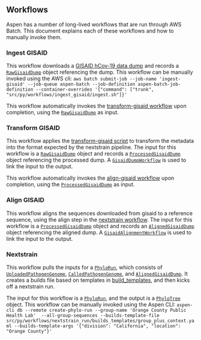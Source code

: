 ## Workflows

Aspen has a number of long-lived workflows that are run through AWS Batch.  This document explains each of these workflows and how to manually invoke them.

### Ingest GISAID

This workflow downloads a [GISAID hCov-19 data dump](https://www.gisaid.org/) and records a [`RawGisaidDump`](https://github.com/chanzuckerberg/aspen/search?q=%22class+RawGisaidDump%22) object referencing the dump.  This workflow can be manually invoked using the AWS cli: `aws batch submit-job --job-name 'ingest-gisaid' --job-queue aspen-batch --job-definition aspen-batch-job-definition --container-overrides '{"command": ["trunk", "src/py/workflows/ingest_gisaid/ingest.sh"]}'`

This workflow automatically invokes the [transform-gisaid workflow](#transform-gisaid) upon completion, using the [`RawGisaidDump`](https://github.com/chanzuckerberg/aspen/search?q=%22class+RawGisaidDump%22) as input.

### Transform GISAID

This workflow applies the [transform-gisaid script](https://github.com/nextstrain/ncov-ingest/blob/master/bin/transform-gisaid) to transform the metadata into the format expected by the nextstrain pipeline.  The input for this workflow is a [`RawGisaidDump`](https://github.com/chanzuckerberg/aspen/search?q=%22class+RawGisaidDump%22) object and records a [`ProcessedGisaidDump`](https://github.com/chanzuckerberg/aspen/search?q=%22class+ProcessedGisaidDump%22) object referencing the processed dump.  A [`GisaidDumpWorkflow`](https://github.com/chanzuckerberg/aspen/search?q=%22class+GisaidDumpWorkflow%22) is used to link the input to the output.

This workflow automatically invokes the [align-gisaid workflow](#align-gisaid) upon completion, using the [`ProcessedGisaidDump`](../../src/py/aspen/database/models/gisaid_dump.py) as input.

### Align GISAID

This workflow aligns the sequences downloaded from gisaid to a reference sequence, using the align step in the [nextstrain workflow](https://github.com/nextstrain/ncov/blob/master/workflow/snakemake_rules/main_workflow.smk).  The input for this workflow is a [`ProcessedGisaidDump`](https://github.com/chanzuckerberg/aspen/search?q=%22class+ProcessedGisaidDump%22) object and records an [`AlignedGisaidDump`](https://github.com/chanzuckerberg/aspen/search?q=%22class+AlignedGisaidDump%22) object referencing the aligned dump.  A [`GisaidAlignmentWorkflow`](https://github.com/chanzuckerberg/aspen/search?q=%22class+GisaidAlignmentWorkflow%22) is used to link the input to the output.

### Nextstrain

This workflow pulls the inputs for a [`PhyloRun`](https://github.com/chanzuckerberg/aspen/search?q=%22class+PhyloRun%22), which consists of [`UploadedPathogenGenome`](https://github.com/chanzuckerberg/aspen/search?q=%22class+UploadedPathogenGenome%22), [`CalledPathogenGenome`](https://github.com/chanzuckerberg/aspen/search?q=%22class+CalledPathogenGenome%22), and [`AlignedGisaidDump`](https://github.com/chanzuckerberg/aspen/search?q=%22class+AlignedGisaidDump%22).  It creates a builds file based on templates in [build_templates](../../src/py/workflows/nextstrain_run/builds_templates/), and then kicks off a nextstrain run.

The input for this workflow is a [`PhyloRun`](https://github.com/chanzuckerberg/aspen/search?q=%22class+PhyloRun%22), and the output is a [`PhyloTree`](https://github.com/chanzuckerberg/aspen/search?q=%22class+PhyloTree%22) object.  This workflow can be manually invoked using the Aspen CLI: `aspen-cli db --remote create-phylo-run --group-name 'Orange County Public Health Lab'  --all-group-sequences --builds-template-file src/py/workflows/nextstrain_run/builds_templates/group_plus_context.yaml --builds-template-args '{"division": "California", "location": "Orange County"}'`
